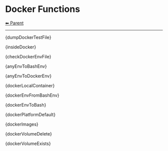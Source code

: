 # Docker Functions

<!-- TEMPLATE header 2 -->
[⬅ Parent ](../index.md)
<hr />

{dumpDockerTestFile}

{insideDocker}

{checkDockerEnvFile}

{anyEnvToBashEnv}

{anyEnvToDockerEnv}

{dockerLocalContainer}

{dockerEnvFromBashEnv}

{dockerEnvToBash}

{dockerPlatformDefault}

{dockerImages}

{dockerVolumeDelete}

{dockerVolumeExists}
